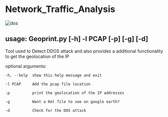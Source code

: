 # Network_Traffic_Analysis

![dos](https://user-images.githubusercontent.com/60442308/117463729-9c174980-af6d-11eb-846c-2f96b4cdc932.png)

## usage: Geoprint.py [-h] -l PCAP [-p] [-g] [-d]

Tool used to Detect DDOS attack and also provides a additional functionality to get the geolocation of the IP

 optional arguments:

    -h, --help  show this help message and exit
   
    -l PCAP     Add the pcap file location
  
    -p          print the geolocation of the IP addresses
  
    -g          Want a Kml file to see on google earth?
  
    -d          Check for the DOS attack

